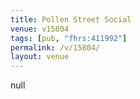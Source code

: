 ```yaml
---
title: Pollen Street Social
venue: v15804
tags: [pub, "fhrs:411992"]
permalink: /v/15804/
layout: venue
---
```

null